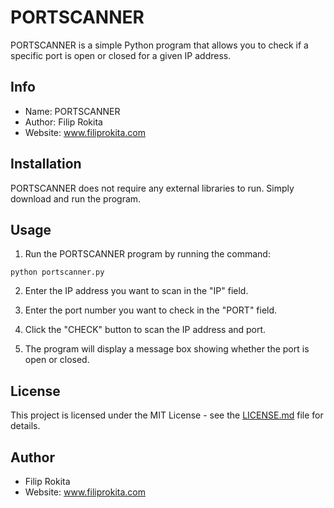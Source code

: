 # PORTSCANNER

PORTSCANNER is a simple Python program that allows you to check if a specific port is open or closed for a given IP address.

## Info

- Name: PORTSCANNER
- Author: Filip Rokita
- Website: www.filiprokita.com

## Installation

PORTSCANNER does not require any external libraries to run. Simply download and run the program.

## Usage

1. Run the PORTSCANNER program by running the command: 

```
python portscanner.py
```

2. Enter the IP address you want to scan in the "IP" field.

3. Enter the port number you want to check in the "PORT" field.

4. Click the "CHECK" button to scan the IP address and port.

5. The program will display a message box showing whether the port is open or closed.

## License

This project is licensed under the MIT License - see the [LICENSE.md](LICENSE.md) file for details.

## Author

- Filip Rokita
- Website: www.filiprokita.com
